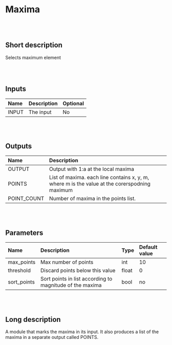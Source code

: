 # Maxima


<br><br>
## Short description

Selects maximum element

<br><br>

## Inputs

|Name|Description|Optional|
|:----|:-----------|:-------|
|INPUT|The input|No|

<br><br>

## Outputs

|Name|Description|
|:----|:-----------|
|OUTPUT|Output with 1:a at the local maxima|
|POINTS|List of maxima. each line contains x, y, m, where m is the value at the corerspodning maximum|
|POINT_COUNT|Number of maxima in the points list.|

<br><br>

## Parameters

|Name|Description|Type|Default value|
|:----|:-----------|:----|:-------------|
|max_points|Max number of points|int|10|
|threshold|Discard points below this value|float|0|
|sort_points|Sort points in list according to magnitude of the maxima|bool|no|

<br><br>
## Long description
A module that marks the maxima in its input. It also produces a list of the maxima in a separate output called POINTS.